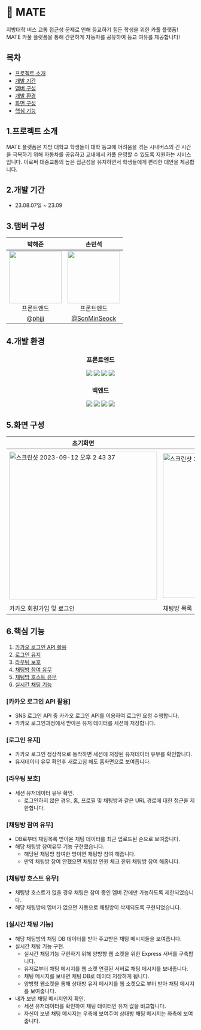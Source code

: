   <h1>🚙 MATE</h1>
  <p >
    지방대학 버스 교통 접근성 문제로 인해 등교하기 힘든 학생을 위한 카풀 플랫폼!<br/>
    MATE 카풀 플랫폼을 통해 간편하게 자동차를 공유하여 등교 여유를 제공합니다!
  </p>
</div>

## 목차
  - [프로젝트 소개](#프로젝트-소개) 
  - [개발 기간](#개발-기간)
  - [맴버 구성](#맴버-구성)
  - [개발 환경](#개발-환경)  
  - [화면 구성](#화면-구성)
  - [핵심 기능](#핵심-기능)

## 1.프로젝트 소개
<p>MATE 플랫폼은 지방 대학교 학생들이 대학 등교에 어려움을 겪는 시내버스의 긴 시간을 극복하기 위해 자동차를 공유하고 교내에서 카풀 운영할 수 있도록 지원하는 서비스입니다. 이로써 대중교통의 높은 접근성을 유지하면서 학생들에게 편리한 대안을 제공합니다.</p>


## 2.개발 기간
- 23.08.07일 ~ 23.09

## 3.맴버 구성
|박해준|손민석|
|:------:|:------:|
|<img src="https://avatars.githubusercontent.com/u/102671646?v=4" width=140 height=140 /><br/>프론트엔드<br/>|<img src="https://avatars.githubusercontent.com/u/44064257?s=400&u=c0f84c43a6aaa80ecc32bf82f47e893e26400fbf&v=4" width=140 height=140 /><br/>프론트엔드<br/>|
|[@phjjj](https://github.com/phjjj)|[@SonMinSeock](https://github.com/SonMinSeock)|
## 4.개발 환경
<div align="center">
  <h3>프론트엔드</h3>
  <img src="https://camo.githubusercontent.com/f06b864d6c0e18e9b65f51256d82d82457710650a556be1bd6febd6cde6d4ac9/68747470733a2f2f696d672e736869656c64732e696f2f62616467652f547970657363726970742d3030376163633f7374796c653d666f722d7468652d6261646765266c6162656c436f6c6f723d626c61636b266c6f676f3d74797065736372697074266c6f676f436f6c6f723d303037616363" />
  <img src="https://img.shields.io/badge/react-61DAFB?style=for-the-badge&logo=react&logoColor=black">
  <img src="https://img.shields.io/badge/javascript-F7DF1E?style=for-the-badge&logo=javascript&logoColor=black">
  <img src="https://img.shields.io/badge/css-1572B6?style=for-the-badge&logo=css3&logoColor=white">
  <h3>백엔드</h3>
  <img src="https://img.shields.io/badge/next.js-000000?style=for-the-badge&logo=Next.js&logoColor=white">
  <img src="https://img.shields.io/badge/node.js-339933?style=for-the-badge&logo=Node.js&logoColor=white">
  <img src="https://img.shields.io/badge/express-000000?style=for-the-badge&logo=express&logoColor=white">
  <img src="https://img.shields.io/badge/mongoDB-47A248?style=for-the-badge&logo=MongoDB&logoColor=white">
</div>

## 5.화면 구성
 |초기화면|홈|채팅방생성|채팅방|프로필|
  |---|---|---|---|---|
  |<img width="395" alt="스크린샷 2023-09-12 오후 2 43 37" src="https://github.com/phjjj/mate/assets/44064257/b58db10f-628d-4bbb-acb1-566ea077e4b3">|<img width="387" alt="스크린샷 2023-09-12 오후 2 35 12" src="https://github.com/phjjj/mate/assets/44064257/c337f5b4-675e-4b22-93eb-6bcd1e44c379">|<img width="405" alt="스크린샷 2023-09-12 오후 2 34 59" src="https://github.com/phjjj/mate/assets/44064257/ad63a105-8ee0-4999-91a6-0633ad670d5b">|<img width="378" alt="스크린샷 2023-09-12 오후 2 35 56" src="https://github.com/phjjj/mate/assets/44064257/e5019d2f-6adf-4fb0-bf13-56575e635abb">|<img width="381" alt="스크린샷 2023-09-12 오후 2 36 18" src="https://github.com/phjjj/mate/assets/44064257/101e89d6-90c5-4ad3-9654-02a927f05c35">|
  |카카오 회원가입 및 로그인|채팅방 목록|채팅방 생성폼 작성|해당 카풀 채팅방|프로필 정보|

## 6.핵심 기능

1. [카카오 로그인 API 활용](#카카오-로그인-API-활용) 
2. [로그인 유지](#로그인-유지)
3. [라우팅 보호](#라우팅-보호)
4. [채팅방 참여 유무](#채팅방-참여-유무)
5. [채팅방 호스트 유무](#채팅방-호스트-유무)
6. [실시간 채팅 기능](#실시간-채팅-기능)
   
### [카카오 로그인 API 활용]
  - SNS 로그인 API 중 카카오 로그인 API를 이용하여 로그인 요청 수행합니다.
  - 카카오 로그인과정에서 받아온 유저 데이터를 세션에 저장합니다.
### [로그인 유지]
  - 카카오 로그인 정상적으로 동작하면 세션에 저장된 유저데이터 유무를 확인합니다.
  - 유저데이터 유무 확인후 새로고침 해도 홈화면으로 보여줍니다.
### [라우팅 보호]
  - 세션 유저데이터 유무 확인.
    - 로그인하지 않은 경우, 홈, 프로필 및 채팅방과 같은 URL 경로에 대한 접근을 제한합니다.
### [채팅방 참여 유무]
  - DB로부터 채팅목록 받아온 채팅 데이터를 최근 업로드된 순으로 보여줍니다.
  - 해당 채팅방 참여유무 기능 구현했습니다.
    - 해당된 채팅방 참여한 방이면 채팅방 참여 해줍니다.
    - 만약 채팅방 참여 안했으면 채팅방 인원 체크 한뒤 채팅방 참여 해줍니다.
### [채팅방 호스트 유무]
  - 채팅방 호스트가 없을 경우 채팅은 참여 중인 멤버 간에만 가능하도록 제한되었습니다.
  - 해당 채팅방에 멤버가 없으면 자동으로 채팅방이 삭제되도록 구현되었습니다.
### [실시간 채팅 기능]
  - 해당 채팅방의 채팅 DB 데이터를 받아 주고받은 채팅 메시지들을 보여줍니다.
  - 실시간 채팅 기능 구현.
    - 실시간 채팅기능 구현하기 위해 양방향 웹 소켓을 위한 Express 서버를 구축합니다.
    - 유저로부터 채팅 메시지를 웹 소켓 연결된 서버로 채팅 메시지를 보내줍니다.
    - 채팅 메시지를 보내면 채팅 DB로 데이터 저장하게 됩니다.
    - 양방향 웹소켓을 통해 상대방 유저 메시지를 웹 소켓으로 부터 받아 채팅 메시지를 보여줍니다.
  - 내가 보낸 채팅 메시지인지 확인.
    - 세션 유저데이터를 확인하여 채팅 데이터인 유저 값을 비교합니다.
    - 자신이 보낸 채팅 메시지는 우측에 보여주며 상대방 채팅 메시지는 좌측에 보여줍니다.
